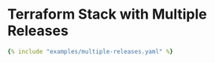 # Terraform Stack with Multiple Releases

~~~yaml
{% include "examples/multiple-releases.yaml" %}
~~~
